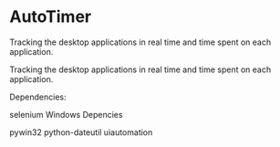 # AutoTimer
Tracking the desktop applications in real time and time spent on each application.

Tracking the desktop applications in real time and time spent on each application.



Dependencies:

selenium
Windows Depencies

pywin32
python-dateutil
uiautomation
